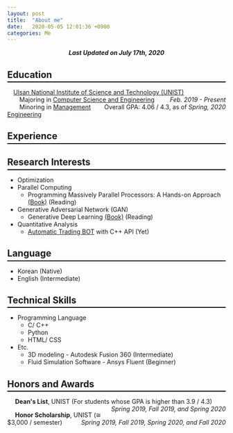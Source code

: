 ```yaml
---
layout: post
title:  "About me"
date:   2020-05-05 12:01:36 +0900
categories: Me
---
```


<div style="text-align: center"><i><b>Last Updated on July 17th, 2020</b></i></div>

## Education
<hr style="height: 2px; border:none; margin-top: -1em; margin-bottom:0.5em; padding: 0; background:black">

&emsp;[Ulsan National Institute of Science and Technology (UNIST)](https://www.unist.ac.kr/)<span style="float: right"> *Feb. 2019 - Present* </span>   
&emsp;&emsp;Majoring in [Computer Science and Engineering](http://cse.unist.ac.kr/)<span style="float: right">Overall GPA: 4.06 / 4.3, as of *Spring, 2020*</span>   
&emsp;&emsp;Minoring in [Management Engineering](http://sme.unist.ac.kr/)   

## Experience
<hr style="height: 2px; border:none; margin-top: -1em; margin-bottom:0.5em; padding: 0; background:black">


## Research Interests
<hr style="height: 2px; border:none; margin-top: -1em; margin-bottom:0.5em; padding: 0; background:black">

* Optimization
* Parallel Computing   
    * Programming Massively Parallel Processors: A Hands-on Approach [(Book)](https://www.amazon.com/Programming-Massively-Parallel-Processors-Hands/dp/0124159923) (Reading)
* Generative Adversarial Network (GAN)   
    * Generative Deep Learning [(Book)](https://www.amazon.com/Generative-Deep-Learning-Teaching-Machines/dp/1492041947) (Reading)
* Quantitative Analysis   
    * [Automatic Trading BOT](https://github.com/thinkin9/Automatic_Trading_BOT) with C++ API (Yet)

## Language
<hr style="height: 2px; border:none; margin-top: -1em; margin-bottom:0.5em; padding: 0; background:black"> 

* Korean (Native)
* English (Intermediate)   

## Technical Skills
<hr style="height: 2px; border:none; margin-top: -1em; margin-bottom:0.5em; padding: 0; background:black">

* Programming Language
    * C/ C++   
    * Python
    * HTML/ CSS
* Etc.
    * 3D modeling - Autodesk Fusion 360 (Intermediate)
    * Fluid Simulation Software - Ansys Fluent (Beginner)

## Honors and Awards
<hr style="height: 2px; border:none; margin-top: -1em; margin-bottom:0.5em; padding: 0; background:black">

&emsp; **Dean's List**, UNIST (For students whose GPA is higher than 3.9 / 4.3) <span style="float: right">  *Spring 2019, Fall 2019, and Spring 2020* </span>   

&emsp; **Honor Scholarship**, UNIST (&#8773; $3,000 / semester) <span style="float: right">  *Spring 2019, Fall 2019, Spring 2020, and Fall 2020* </span>   